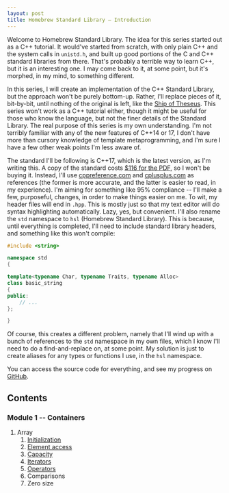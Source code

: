 ```yaml
---
layout: post
title: Homebrew Standard Library – Introduction
---
```


Welcome to Homebrew Standard Library. The idea for this series started out as a C++ tutorial. It would've started from scratch, with only plain C++ and the system calls in `unistd.h`, and built up good portions of the C and C++ standard libraries from there. That's probably a terrible way to learn C++, but it is an interesting one. I may come back to it, at some point, but it's morphed, in my mind, to something different.

In this series, I will create an implementation of the C++ Standard Library, but the approach won't be purely bottom-up. Rather, I'll replace pieces of it, bit-by-bit, until nothing of the original is left, like the [Ship of Theseus][ShipOfTheseus]. This series won't work as a C++ tutorial either, though it might be useful for those who know the language, but not the finer details of the Standard Library. The real purpose of this series is my own understanding. I'm not terribly familiar with any of the new features of C++14 or 17, I don't have more than cursory knowledge of template metaprogramming, and I'm sure I have a few other weak points I'm less aware of.

The standard I'll be following is C++17, which is the latest version, as I'm writing this. A copy of the standard costs [$116 for the PDF][ANSIWebStore], so I won't be buying it. Instead, I'll use [cppreference.com][CPPReference] and [cplusplus.com][CPlusPlus] as references (the former is more accurate, and the latter is easier to read, in my experience). I'm aiming for something like 95% compliance -- I'll make a few, purposeful, changes, in order to make things easier on me. To wit, my header files will end in `.hpp`. This is mostly just so that my text editor will do syntax highlighting automatically. Lazy, yes, but convenient. I'll also rename the `std` namespace to `hsl` (Homebrew Standard Library). This is because, until everything is completed, I'll need to include standard library headers, and something like this won't compile:

```cpp
#include <string>

namespace std
{

template<typename Char, typename Traits, typename Alloc>
class basic_string
{
public:
    // ...
};

}
```

Of course, this creates a different problem, namely that I'll wind up with a bunch of references to the `std` namespace in my own files, which I know I'll need to do a find-and-replace on, at some point. My solution is just to create aliases for any types or functions I use, in the `hsl` namespace.

You can access the source code for everything, and see my progress on [GitHub][GitHubRepo].

## Contents

### Module 1 -- Containers
1. Array
    1. [Initialization][ArrayInitialization]
    2. [Element access][ArrayElementAccess]
    3. [Capacity][ArrayCapacity]
    4. [Iterators][ArrayIterators]
    5. [Operators][ArrayOperators]
    6. Comparisons
    7. Zero size

[ShipOfTheseus]: https://en.wikipedia.org/wiki/Ship_of_Theseus
[ANSIWebStore]: https://webstore.ansi.org/Standards/INCITS/INCITSISOIEC1488220172018
[CPPReference]: https://en.cppreference.com
[CPlusPlus]: http://www.cplusplus.com/
[GitHubRepo]: https://github.com/bobcarterirl/homebrew-standard-library
[ArrayInitialization]: /hsl/containers/array/2018/11/22/initialization.html
[ArrayElementAccess]: /hsl/containers/array/2018/11/30/element-access.html
[ArrayCapacity]: /hsl/containers/array/2018/12/12/capacity.html
[ArrayIterators]: /hsl/containers/array/2019/01/11/iterators.html
[ArrayOperators]: /hsl/containers/array/2019/01/18/operators.html
